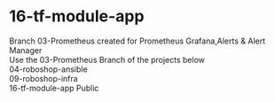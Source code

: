 # 16-tf-module-app

Branch 03-Prometheus created for Prometheus Grafana,Alerts & Alert Manager  
Use the 03-Prometheus Branch of the projects below  
04-roboshop-ansible  
09-roboshop-infra  
16-tf-module-app Public

